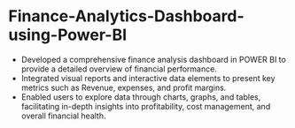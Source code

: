 # Finance-Analytics-Dashboard-using-Power-BI
- Developed a comprehensive finance analysis dashboard in POWER BI to provide a detailed overview of financial performance.
- Integrated visual reports and interactive data elements to present key metrics such as Revenue, expenses, and profit margins.
- Enabled users to explore data through charts, graphs, and tables, facilitating in-depth insights into profitability, cost management, and overall financial health.
